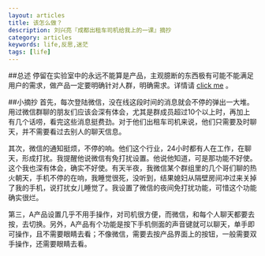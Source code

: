 ```yaml
---
layout: articles
title: 该怎么做？
description: 刘兴亮『成都出租车司机给我上的一课』摘抄
category: articles
keywords: life,反思,迷茫
tags: [life]
---
```

##总述
停留在实验室中的永远不能算是产品，主观臆断的东西极有可能不能满足用户的需求，做产品一定要明确针对人群，明确需求。详情请 [click me](http://blog.sina.com.cn/s/blog_56c35a550102dyl6.html "成都出租车司机给我上的一课") 。

##小摘抄
首先，每次登陆微信，没在线这段时间的消息就会不停的弹出一大堆。用过微信群聊的朋友们应该会深有体会，尤其是群成员超过10个以上时，再加上有几个话唠，看完这些消息挺费劲。对于他们出租车司机来说，他们只需要及时聊天，并不需要看过去别人的聊天信息。

其次，微信的通知挺烦，不停的响。他们这个行业，24小时都有人在工作，在聊天，形成打扰。我提醒他说微信有免打扰设置。他说他知道，可是那功能不好使。这个我也深有体会，确实不好使。有天半夜，我微信某个群组里的几个哥们聊的热火朝天，手机不停的在响，我睡觉很死，没听到，结果媳妇从隔壁房间冲过来关掉了我的手机，说打扰女儿睡觉了。我设置了微信的夜间免打扰功能，可惜这个功能确实很烂。

第三，A产品设置几乎不用手操作，对司机很方便，而微信，和每个人聊天都要去按，去切换。另外，A产品有个功能是按下手机侧面的声音键就可以聊天，单手即可操作，且不需要眼睛去看；不像微信，需要去按产品界面上的按钮，一般需要双手操作，还需要眼睛去看。